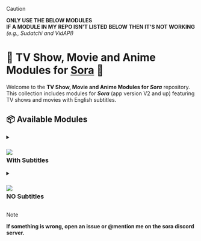 > [!CAUTION]
> **ONLY USE THE BELOW MODULES**<br>
> **IF A MODULE IN MY REPO ISN'T LISTED BELOW THEN IT'S NOT WORKING**<br>
> <i>(e.g., Sudatchi and VidAPI)</i>

# 🍿 TV Show, Movie and Anime Modules for [Sora](https://github.com/cranci1/Sora) 🎥

Welcome to the **TV Show, Movie and Anime Modules for _Sora_** repository. This collection includes modules for ***Sora*** (app version V2 and up) featuring TV shows and movies with English subtitles.

## 📦 Available Modules

<details>

<summary>

### <div><img src="https://raw.githubusercontent.com/xibrox/sora-movie-module/refs/heads/main/subs.png" width="40px"><div> With Subtitles

</summary>

  - <details>

    <summary>

    ### 📺 TV Shows and Movies

    </summary>

      <!-- - <details>

        <summary>

        ### 1️⃣ Hexa

        </summary>

        <img src="https://raw.githubusercontent.com/xibrox/sora-movie-module/refs/heads/main/hexa/icon.png" width="125px"><br>

        **File:** `Hexa.json`<br>
        **Type:** `TV Shows and Movies`<br>
        **Language:** English. 🇺🇸 (SUB)<br>
        **App version:** V2 and up <br>
        **Author:** ibro <br><br>
        [<kbd> <br> Add to Sora <br> </kbd>](https://intradeus.github.io/http-protocol-redirector?r=sora://module?url=https://raw.githubusercontent.com/xibrox/sora-movie-module/refs/heads/main/hexa/hexa.json)

        https://raw.githubusercontent.com/xibrox/sora-movie-module/refs/heads/main/hexa/hexa.json

        </details> -->

      - <details>

        <summary>

        ### 1️⃣ Rive

        </summary>

        <img src="https://raw.githubusercontent.com/xibrox/sora-movie-module/refs/heads/main/rive/icon.png" width="125px"><br>

        **File:** `Rive.json`<br>
        **Type:** `TV Shows and Movies`<br>
        **Language:** English. 🇺🇸 (SUB)<br>
        **App version:** V2 and up <br>
        **Author:** ibro <br><br>
        [<kbd> <br> Add to Sora <br> </kbd>](https://intradeus.github.io/http-protocol-redirector?r=sora://module?url=https://raw.githubusercontent.com/xibrox/sora-movie-module/refs/heads/main/rive/rive.json)

        https://raw.githubusercontent.com/xibrox/sora-movie-module/refs/heads/main/rive/rive.json

        </details>

      - <details>

        <summary>

        ### 2️⃣ Bingeflex

        </summary>

        <img src="https://raw.githubusercontent.com/xibrox/sora-movie-module/refs/heads/main/bingeflex/icon.png" width="125px"><br>

        **File:** `Bingeflex.json`<br>
        **Type:** `TV Shows and Movies`<br>
        **Language:** English. 🇺🇸 (SUB)<br>
        **App version:** V2 and up <br>
        **Author:** ibro <br><br>
        [<kbd> <br> Add to Sora <br> </kbd>](https://intradeus.github.io/http-protocol-redirector?r=sora://module?url=https://raw.githubusercontent.com/xibrox/sora-movie-module/refs/heads/main/bingeflex/bingeflex.json)

        https://raw.githubusercontent.com/xibrox/sora-movie-module/refs/heads/main/bingeflex/bingeflex.json

        </details>

      - <details>

        <summary>

        ### 3️⃣ Mokmobi

        </summary>

        <span>
        
        <img src="https://raw.githubusercontent.com/xibrox/sora-movie-module/refs/heads/main/mokmobi/icon.png" width="125px"><br>

        **File:** `Mokmobi.json`<br>
        **Type:** `TV Shows and Movies`<br>
        **Language:** English. 🇺🇸 (SUB)<br>
        **App version:** V2 and up <br>
        **Author:** ibro <br><br>

        <span></span>
        
        [<kbd> <br> Add to Sora <br> </kbd>](https://intradeus.github.io/http-protocol-redirector?r=sora://module?url=https://raw.githubusercontent.com/xibrox/sora-movie-module/refs/heads/main/mokmobi/mokmobi.json)

        https://raw.githubusercontent.com/xibrox/sora-movie-module/refs/heads/main/mokmobi/mokmobi.json
        
        </span>

        </details>

      - <details>

        <summary>

        ### 4️⃣ Net3lix

        </summary>

        <span>
        
        <img src="https://raw.githubusercontent.com/xibrox/sora-movie-module/refs/heads/main/net3lix/icon.png" width="125px"><br>

        **File:** `Net3lix.json`<br>
        **Type:** `TV Shows and Movies`<br>
        **Language:** English. 🇺🇸 (SUB)<br>
        **App version:** V2 and up <br>
        **Author:** ibro <br><br>

        <span></span>
        
        [<kbd> <br> Add to Sora <br> </kbd>](https://intradeus.github.io/http-protocol-redirector?r=sora://module?url=https://raw.githubusercontent.com/xibrox/sora-movie-module/refs/heads/main/net3lix/net3lix.json)

        https://raw.githubusercontent.com/xibrox/sora-movie-module/refs/heads/main/net3lix/net3lix.json
        
        </span>

        </details>

      - <details>

        <summary>

        ### 5️⃣ Net3lix 2 (Different servers)

        </summary>

        <span>
        
        <img src="https://raw.githubusercontent.com/xibrox/sora-movie-module/refs/heads/main/net3lix/icon.png" width="125px"><br>

        **File:** `Net3lix2.json`<br>
        **Type:** `TV Shows and Movies`<br>
        **Language:** English. 🇺🇸 (SUB)<br>
        **App version:** V2 and up <br>
        **Author:** ibro <br><br>

        <span></span>
        
        [<kbd> <br> Add to Sora <br> </kbd>](https://intradeus.github.io/http-protocol-redirector?r=sora://module?url=https://raw.githubusercontent.com/xibrox/sora-movie-module/refs/heads/main/net3lix/net3lix2.json)

        https://raw.githubusercontent.com/xibrox/sora-movie-module/refs/heads/main/net3lix/net3lix2.json
        
        </span>

        </details>

      <!-- - <details>

        <summary>

        ### 4️⃣ Let's Stream (⚠️ Read note)

        </summary>

        <span>
        
        <img src="https://raw.githubusercontent.com/xibrox/sora-movie-module/refs/heads/main/letstream/icon.png" width="125px"><br>

        **File:** `LetStream.json`<br>
        **Type:** `TV Shows and Movies`<br>
        **Note:** *⚠️ Some TV Shows or Movies may be in Hindi* <br>
        **Language:** English. 🇺🇸 (SUB)<br>
        **App version:** V2 and up <br>
        **Author:** ibro <br><br>

        <span></span>
        
        [<kbd> <br> Add to Sora <br> </kbd>](https://intradeus.github.io/http-protocol-redirector?r=sora://module?url=https://raw.githubusercontent.com/xibrox/sora-movie-module/refs/heads/main/letstream/letstream.json)

        https://raw.githubusercontent.com/xibrox/sora-movie-module/refs/heads/main/letstream/letstream.json
        
        </span>

        </details> -->

      <!-- - <details>

        <summary>

        ### 2️⃣ FlickyStream

        </summary>

        <img src="https://raw.githubusercontent.com/xibrox/sora-movie-module/refs/heads/main/flickystream/icon.png" width="125px"><br>

        **File:** `FlickyStream.json`<br>
        **Type:** `TV Shows and Movies`<br>
        **Language:** English. 🇺🇸 (SUB)<br>
        **App version:** V2 and up <br>
        **Author:** ibro <br><br>
        [<kbd> <br> Add to Sora <br> </kbd>](https://intradeus.github.io/http-protocol-redirector?r=sora://module?url=https://raw.githubusercontent.com/xibrox/sora-movie-module/refs/heads/main/flickystream/flickystream.json)

        https://raw.githubusercontent.com/xibrox/sora-movie-module/refs/heads/main/flickystream/flickystream.json

        </details> -->

    </details>

  <!-- - <details>

    <summary>

    ### 🎥 ONLY Movies

    </summary>

      - <details>

        <summary>

        ### 1️⃣ Autoembed

        </summary>

        <img src="https://raw.githubusercontent.com/xibrox/sora-movie-module/refs/heads/main/autoembed/icon.png" width="125px"><br>

        **File:** `Autoembed.json`<br>
        **Type:** `ONLY Movies`<br>
        **Language:** English. 🇺🇸 (SUB)<br>
        **App version:** V2 and up <br>
        **Author:** ibro <br><br>
        [<kbd> <br> Add to Sora <br> </kbd>](https://intradeus.github.io/http-protocol-redirector?r=sora://module?url=https://raw.githubusercontent.com/xibrox/sora-movie-module/refs/heads/main/autoembed/autoembed.json)

        https://raw.githubusercontent.com/xibrox/sora-movie-module/refs/heads/main/autoembed/autoembed.json

        </details>

      - <details>

        <summary>

        ### 1️⃣ HopCorn+

        </summary>

        <img src="https://raw.githubusercontent.com/xibrox/sora-movie-module/refs/heads/main/hopcorn/icon.png" width="125px"><br>

        **File:** `HopCorn.json`<br>
        **Type:** `ONLY Movies`<br>
        **Language:** English. 🇺🇸 (SUB)<br>
        **App version:** V2 and up <br>
        **Author:** ibro <br><br>
        [<kbd> <br> Add to Sora <br> </kbd>](https://intradeus.github.io/http-protocol-redirector?r=sora://module?url=https://raw.githubusercontent.com/xibrox/sora-movie-module/refs/heads/main/hopcorn/hopcorn.json)

        https://raw.githubusercontent.com/xibrox/sora-movie-module/refs/heads/main/hopcorn/hopcorn.json

        </details>

    </details> -->

  - <details>

    <summary>

    ### 🍥 Anime

    </summary>

      - <details>

        <summary>

        ### 1️⃣ AnimeLIB (DUB - First Stream)

        </summary>

        <img src="https://raw.githubusercontent.com/xibrox/sora-movie-module/refs/heads/main/anilib/icon.png" width="125px"><br>

        **File:** `AnimeLIBHardSub2.json`<br>
        **Type:** `Anime`<br>
        **Language:** Russian. 🇷🇺 (HARDSUB) <br>
        **App version:** V2 and up <br>
        **Author:** ibro <br><br>
        [<kbd> <br> Add to Sora <br> </kbd>](https://intradeus.github.io/http-protocol-redirector?r=sora://module?url=https://raw.githubusercontent.com/xibrox/sora-movie-module/refs/heads/main/anilib/anilibHardSub2.json)

        https://raw.githubusercontent.com/xibrox/sora-movie-module/refs/heads/main/anilib/anilibHardSub2.json

        </details>

      - <details>

        <summary>

        ### 2️⃣ AnimeLIB (SUB - First Stream)

        </summary>

        <img src="https://raw.githubusercontent.com/xibrox/sora-movie-module/refs/heads/main/anilib/icon.png" width="125px"><br>

        **File:** `AnimeLIBSoftSub2.json`<br>
        **Type:** `Anime`<br>
        **Language:** Russian. 🇷🇺 (SUB) <br>
        **App version:** V2 and up <br>
        **Author:** ibro <br><br>
        [<kbd> <br> Add to Sora <br> </kbd>](https://intradeus.github.io/http-protocol-redirector?r=sora://module?url=https://raw.githubusercontent.com/xibrox/sora-movie-module/refs/heads/main/anilib/anilibSoftSub2.json)

        https://raw.githubusercontent.com/xibrox/sora-movie-module/refs/heads/main/anilib/anilibSoftSub2.json

        </details>

      - <details>

        <summary>

        ### 3️⃣ AnimeLIB (DUB)
        
        </summary>

        <img src="https://raw.githubusercontent.com/xibrox/sora-movie-module/refs/heads/main/anilib/icon.png" width="125px"><br>

        **File:** `AnimeLIBDub.json`<br>
        **Type:** `Anime`<br>
        **Language:** Russian. 🇷🇺 (DUB) <br>
        **App version:** V2 and up <br>
        **Author:** ibro <br><br>
        [<kbd> <br> Add to Sora <br> </kbd>](https://intradeus.github.io/http-protocol-redirector?r=sora://module?url=https://raw.githubusercontent.com/xibrox/sora-movie-module/refs/heads/main/anilib/anilibDub.json)

        https://raw.githubusercontent.com/xibrox/sora-movie-module/refs/heads/main/anilib/anilibDub.json

        </details>

      - <details>

        <summary>

        ### 4️⃣ AnimeLIB (SOFTSUB)

        </summary>

        <img src="https://raw.githubusercontent.com/xibrox/sora-movie-module/refs/heads/main/anilib/icon.png" width="125px"><br>

        **File:** `AnimeLIBSoftSub.json`<br>
        **Type:** `Anime`<br>
        **Language:** Russian. 🇷🇺 (SOFTSUB) <br>
        **App version:** V2 and up <br>
        **Author:** ibro <br><br>
        [<kbd> <br> Add to Sora <br> </kbd>](https://intradeus.github.io/http-protocol-redirector?r=sora://module?url=https://raw.githubusercontent.com/xibrox/sora-movie-module/refs/heads/main/anilib/anilibSoftSub.json)

        https://raw.githubusercontent.com/xibrox/sora-movie-module/refs/heads/main/anilib/anilibSoftSub.json

        </details>

      - <details>

        <summary>

        ### 5️⃣ AnimeLIB (DUB - Studio Band)

        </summary>

        <img src="https://raw.githubusercontent.com/xibrox/sora-movie-module/refs/heads/main/anilib/icon.png" width="125px"><br>

        **File:** `AnimeLIBStudioBand.json`<br>
        **Type:** `Anime`<br>
        **Language:** Russian. 🇷🇺 (DUB - Studio Band) <br>
        **App version:** V2 and up <br>
        **Author:** ibro <br><br>
        [<kbd> <br> Add to Sora <br> </kbd>](https://intradeus.github.io/http-protocol-redirector?r=sora://module?url=https://raw.githubusercontent.com/xibrox/sora-movie-module/refs/heads/main/anilib/anilibStudioBand.json)

        https://raw.githubusercontent.com/xibrox/sora-movie-module/refs/heads/main/anilib/anilibStudioBand.json

        </details>

      - <details>

        <summary>

        ### 6️⃣ AnimeLIB (HardSUB - Ушастая)

        </summary>

        <img src="https://raw.githubusercontent.com/xibrox/sora-movie-module/refs/heads/main/anilib/icon.png" width="125px"><br>

        **File:** `AnimeLIBHardSub1.json`<br>
        **Type:** `Anime`<br>
        **Language:** Russian. 🇷🇺 (HARDSUB - Ушастая) <br>
        **App version:** V2 and up <br>
        **Author:** ibro <br><br>
        [<kbd> <br> Add to Sora <br> </kbd>](https://intradeus.github.io/http-protocol-redirector?r=sora://module?url=https://raw.githubusercontent.com/xibrox/sora-movie-module/refs/heads/main/anilib/anilibHardSub1.json)

        https://raw.githubusercontent.com/xibrox/sora-movie-module/refs/heads/main/anilib/anilibHardSub1.json

        </details>

      - <details>

        <summary>

        ### 7️⃣ AnimeLIB (HardSUB - SubVost)

        </summary>

        <img src="https://raw.githubusercontent.com/xibrox/sora-movie-module/refs/heads/main/anilib/icon.png" width="125px"><br>

        **File:** `AnimeLIBHardSub2.json`<br>
        **Type:** `Anime`<br>
        **Language:** Russian. 🇷🇺 (HARDSUB - SubVost) <br>
        **App version:** V2 and up <br>
        **Author:** ibro <br><br>
        [<kbd> <br> Add to Sora <br> </kbd>](https://intradeus.github.io/http-protocol-redirector?r=sora://module?url=https://raw.githubusercontent.com/xibrox/sora-movie-module/refs/heads/main/anilib/anilibHardSub2.json)

        https://raw.githubusercontent.com/xibrox/sora-movie-module/refs/heads/main/anilib/anilibHardSub2.json

        </details>

      - <details>

        <summary>

        ### 8️⃣ RistoAnime

        </summary>

        <img src="https://raw.githubusercontent.com/xibrox/sora-movie-module/refs/heads/main/ristoanime/icon.png" width="125px"><br>

        **File:** `RistoAnime.json`<br>
        **Type:** `Anime`<br>
        **Language:** Arabic. 🇸🇦 (SUB) <br>
        **App version:** V2 and up <br>
        **Author:** ibro <br><br>
        [<kbd> <br> Add to Sora <br> </kbd>](https://intradeus.github.io/http-protocol-redirector?r=sora://module?url=https://raw.githubusercontent.com/xibrox/sora-movie-module/refs/heads/main/ristoanime/ristoanime.json)

        https://raw.githubusercontent.com/xibrox/sora-movie-module/refs/heads/main/ristoanime/ristoanime.json

        </details>

      - <details>

        <summary>

        ### 8️⃣ Aniwave (Clone)

        </summary>

        <img src="https://raw.githubusercontent.com/xibrox/sora-movie-module/refs/heads/main/aniwave/icon.png" width="125px"><br>

        **File:** `Aniwave.json`<br>
        **Type:** `Anime`<br>
        **Language:** English. 🇺🇸 (HARDSUB + DUB) <br>
        **App version:** V2 and up <br>
        **Author:** ibro <br><br>
        [<kbd> <br> Add to Sora <br> </kbd>](https://intradeus.github.io/http-protocol-redirector?r=sora://module?url=https://raw.githubusercontent.com/xibrox/sora-movie-module/refs/heads/main/aniwave/aniwave.json)

        https://raw.githubusercontent.com/xibrox/sora-movie-module/refs/heads/main/aniwave/aniwave.json

        </details>

      - <details>

        <summary>

        ### 9️⃣ Peak

        </summary>

        <img src="https://raw.githubusercontent.com/xibrox/sora-movie-module/refs/heads/main/peak/icon.jpg" width="125px"><br>

        **File:** `Peak.json`<br>
        **Type:** `Anime`<br>
        **Language:** English. 🇺🇸 (SUB) <br>
        **App version:** V2 and up <br>
        **Author:** ibro <br><br>
        [<kbd> <br> Add to Sora <br> </kbd>](https://intradeus.github.io/http-protocol-redirector?r=sora://module?url=https://raw.githubusercontent.com/xibrox/sora-movie-module/refs/heads/main/peak/peak.json)

        https://raw.githubusercontent.com/xibrox/sora-movie-module/refs/heads/main/peak/peak.json

        </details>

    </details>

  - <details>

    <summary>

    ### 🎞️ K-Dramas

    </summary>

      - <details>

        <summary>

        ### 1️⃣ KDramaHood

        </summary>

        <img src="https://raw.githubusercontent.com/xibrox/sora-movie-module/refs/heads/main/kdramahood/icon.png" width="125px"><br>

        **File:** `KDramaHood.json`<br>
        **Type:** `K-Dramas`<br>
        **Language:** English. 🇺🇸 (SUB) <br>
        **App version:** V2 and up <br>
        **Author:** ibro <br><br>
        [<kbd> <br> Add to Sora <br> </kbd>](https://intradeus.github.io/http-protocol-redirector?r=sora://module?url=https://raw.githubusercontent.com/xibrox/sora-movie-module/refs/heads/main/kdramahood/kdramahood.json)

        https://raw.githubusercontent.com/xibrox/sora-movie-module/refs/heads/main/kdramahood/kdramahood.json

        </details>

      - <details>

        <summary>

        ### 2️⃣ Rama Oriental Fansub

        </summary>

        <img src="https://raw.githubusercontent.com/xibrox/sora-movie-module/refs/heads/main/ramaorientalfansub/icon.png" width="125px"><br>

        **File:** `RamaOrientalFansub.json`<br>
        **Type:** `K-Dramas`<br>
        **Language:** Italian. 🇮🇹 (SUB)<br>
        **App version:** V2 and up <br>
        **Author:** ibro <br><br>
        [<kbd> <br> Add to Sora <br> </kbd>](https://intradeus.github.io/http-protocol-redirector?r=sora://module?url=https://raw.githubusercontent.com/xibrox/sora-movie-module/refs/heads/main/ramaorientalfansub/ramaorientalfansub.json)

        https://raw.githubusercontent.com/xibrox/sora-movie-module/refs/heads/main/ramaorientalfansub/ramaorientalfansub.json

        </details>

      - <details>

        <summary>

        ### 3️⃣ KissKH (⚠️ Read note)

        </summary>

        <img src="https://raw.githubusercontent.com/xibrox/sora-movie-module/refs/heads/main/kisskh/icon.png" width="125px"><br>

        **File:** `KissKH.json`<br>
        **Type:** `K-Dramas`<br>
        **Note:** *⚠️ Some streams I wasn't able to scrape* <br>
        **Language:** English. 🇺🇸 (SUB)<br>
        **App version:** V2 and up <br>
        **Author:** ibro <br><br>
        [<kbd> <br> Add to Sora <br> </kbd>](https://intradeus.github.io/http-protocol-redirector?r=sora://module?url=https://raw.githubusercontent.com/xibrox/sora-movie-module/refs/heads/main/kisskh/kisskh.json)

        https://raw.githubusercontent.com/xibrox/sora-movie-module/refs/heads/main/kisskh/kisskh.json

        </details>

    </details>

</details>

<details>

<summary>

### <div><img src="https://raw.githubusercontent.com/xibrox/sora-movie-module/refs/heads/main/no_subs.png" width="40px"><div> NO Subtitles

</summary>

  - <details>

    <summary>

    ### 📺 TV Shows and Movies

    </summary>

    - <details>

      <summary>

      ### 1️⃣ KinoGer (⚠️ Read note)

      </summary>

      <img src="https://raw.githubusercontent.com/xibrox/sora-movie-module/refs/heads/main/kinoger/icon.png" width="125px"><br>

      **File:** `KinoGer.json`<br>
      **Type:** `TV Shows and Movies`<br>
      **Note:** *⚠️ Some streams I wasn't able to scrape* <br>
      **Language:** German. 🇩🇪 <br>
      **App version:** V2 and up <br>
      **Author:** ibro <br><br>
      [<kbd> <br> Add to Sora <br> </kbd>](https://intradeus.github.io/http-protocol-redirector?r=sora://module?url=https://raw.githubusercontent.com/xibrox/sora-movie-module/refs/heads/main/kinoger/kinoger.json)

      https://raw.githubusercontent.com/xibrox/sora-movie-module/refs/heads/main/kinoger/kinoger.json

      </details>
    
    </details>

  - <details>

    <summary>

    ### 🎥 ONLY Movies

    </summary>

    <!-- - <details>

      <summary>

      ### 1️⃣ Ableflix

      </summary>

      <img src="https://raw.githubusercontent.com/xibrox/sora-movie-module/refs/heads/main/ableflix/icon.png" width="125px"><br>

      **File:** `Ableflix.json`<br>
      **Type:** `ONLY Movies`<br>
      **Language:** English. 🇺🇸 <br>
      **App version:** V2 and up <br>
      **Author:** ibro <br><br>
      [<kbd> <br> Add to Sora <br> </kbd>](https://intradeus.github.io/http-protocol-redirector?r=sora://module?url=https://raw.githubusercontent.com/xibrox/sora-movie-module/refs/heads/main/ableflix/ableflix.json)

      https://raw.githubusercontent.com/xibrox/sora-movie-module/refs/heads/main/ableflix/ableflix.json

      </details> -->

    - <details>

      <summary>

      ### 1️⃣ Frembed

      </summary>

      <img src="https://raw.githubusercontent.com/xibrox/sora-movie-module/refs/heads/main/frembed/icon.png" width="125px"><br>

      **File:** `Frembed.json`<br>
      **Type:** `ONLY Movies`<br>
      **Language:** French. 🇫🇷 <br>
      **App version:** V2 and up <br>
      **Author:** ibro <br><br>
      [<kbd> <br> Add to Sora <br> </kbd>](https://intradeus.github.io/http-protocol-redirector?r=sora://module?url=https://raw.githubusercontent.com/xibrox/sora-movie-module/refs/heads/main/frembed/frembed.json)

      https://raw.githubusercontent.com/xibrox/sora-movie-module/refs/heads/main/frembed/frembed.json

      </details>
      
    </details>

  <!-- - <details>

    <summary>

    ### 🎞️ K-Dramas

    </summary>

      - <details>

        <summary>

        ### 1️⃣ KDramaHood

        </summary>

        <img src="https://raw.githubusercontent.com/xibrox/sora-movie-module/refs/heads/main/kdramahood/icon.png" width="125px"><br>

        **File:** `KDramaHood.json`<br>
        **Type:** `K-Dramas`<br>
        **Language:** Korean. 🇰🇷 <br>
        **App version:** V2 and up <br>
        **Author:** ibro <br><br>
        [<kbd> <br> Add to Sora <br> </kbd>](https://intradeus.github.io/http-protocol-redirector?r=sora://module?url=https://raw.githubusercontent.com/xibrox/sora-movie-module/refs/heads/main/kdramahood/kdramahood.json)

        https://raw.githubusercontent.com/xibrox/sora-movie-module/refs/heads/main/kdramahood/kdramahood.json

        </details>

    </details> -->

</details>

> [!NOTE]
> **If something is wrong, open an issue or @mention me on the sora discord server.**